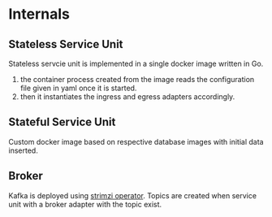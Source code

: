 # Internals
## Stateless Service Unit
Stateless servcie unit is implemented in a single docker image written in Go.
1. the container process created from the image reads the configuration file given in yaml once it is started.
2. then it instantiates the ingress and egress adapters accordingly.

## Stateful Service Unit
Custom docker image based on respective database images with initial data inserted.

## Broker
Kafka is deployed using [strimzi operator](https://strimzi.io/).
Topics are created when service unit with a broker adapter with the topic exist.
